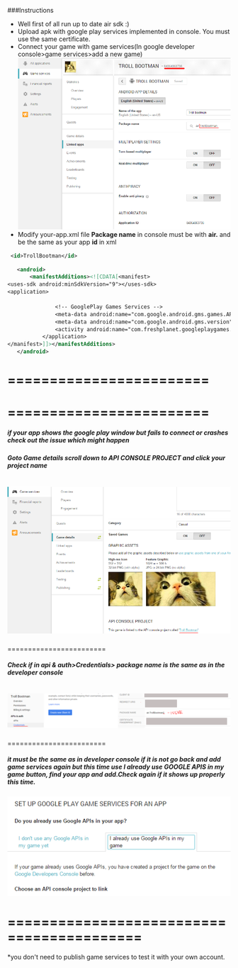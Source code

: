 ###Instructions
* Well first of all run up to date air sdk :)
* Upload apk with google play services implemented in console. You must use the same certificate.
* Connect your game with game services(In google developer console>game services>add a new game)
![](/screenshots/1.png?raw=true)
* Modify your-app.xml file 
**Package name** in console must be with **air.** and be the same as your app **id** in xml
 ```xml
  <id>TrollBootman</id>
 ```

 ```xml
    <android>
        <manifestAdditions><![CDATA[<manifest>
<uses-sdk android:minSdkVersion="9"></uses-sdk>
<application>

				<!-- GooglePlay Games Services -->
				<meta-data android:name="com.google.android.gms.games.APP_ID" android:value="\ 84364063738" />
				<meta-data android:name="com.google.android.gms.version" android:value="@integer/google_play_services_version" />
				<activity android:name="com.freshplanet.googleplaygames.SignInActivity" android:theme="@android:style/Theme.Translucent.NoTitleBar.Fullscreen" />
            </application>	
</manifest>]]></manifestAdditions>
    </android>
 ```
========================
========================
========================
========================
##### if your app shows the google play window but fails to connect or crashes check out the issue which might happen
##### Goto Game details scroll down to API CONSOLE PROJECT and click your project name
![](/screenshots/2.png?raw=true)
========================
========================
##### Check if in api & auth>Credentials> **package name** is the same as in the developer console 
![](/screenshots/3.png?raw=true)
========================
========================
##### it must be the same as in developer console if it is not go back and add game services again but this time use  **I already use GOOGLE APIS in my game** button, find your app and add.Check again if it shows up properly this time.
![](/screenshots/4.png?raw=true)

==========================================
==========================================

*you don't need to publish game services to test it with your own account.




